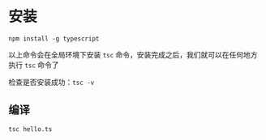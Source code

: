 # 安装
```shell
npm install -g typescript
```
以上命令会在全局环境下安装 `tsc` 命令，安装完成之后，我们就可以在任何地方执行 `tsc` 命令了

检查是否安装成功：`tsc -v`
## 编译
```shell
tsc hello.ts
```
